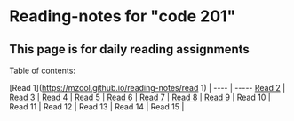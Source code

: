 # Reading-notes for "code 201"

## This page is for daily reading assignments

Table of contents:

 [Read 1](https://mzool.github.io/reading-notes/read 1) | 
 ----   | ----- 
 [Read 2](https://mzool.github.io/reading-notes/read%202) | 
 [Read 3](https://mzool.github.io/reading-notes/read%203) | 
 [Read 4]( https://mzool.github.io/reading-notes/read4) |
 [Read 5](https://mzool.github.io/reading-notes/read5) |
 [Read 6](https://mzool.github.io/reading-notes/read6) |
 [Read 7](https://mzool.github.io/reading-notes/read7) | 
 [Read 8](https://mzool.github.io/reading-notes/read8) |
 [Read 9]((https://mzool.github.io/reading-notes/read9))  |
 Read 10 |
 Read 11 |
 Read 12 |
 Read 13 |
 Read 14 |
 Read 15 |
